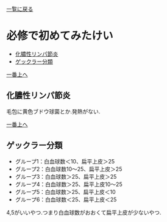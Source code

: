 [一覧に戻る](../README.md)

# 必修で初めてみたけい

* [化膿性リンパ節炎](#化膿性リンパ節炎)
* [ゲックラー分類](#ゲックラー分類)


[一番上へ](#必修で初めてみたけい)
## 化膿性リンパ節炎
毛包に黄色ブドウ球菌とか.発熱がない.


[一番上へ](#必修で初めてみたけい)
## ゲックラー分類
* グループ1：白血球数＜10、扁平上皮＞25
* グループ2：白血球数10～25、扁平上皮＞25
* グループ3：白血球数＞25、扁平上皮＞25
* グループ4：白血球数＞25、扁平上皮10～25
* グループ5：白血球数＞25、扁平上皮＜10
* グループ6：白血球数＜25、扁平上皮＜25

4,5がいいやつ.つまり白血球数がおおくて扁平上皮が少ないやつ.

